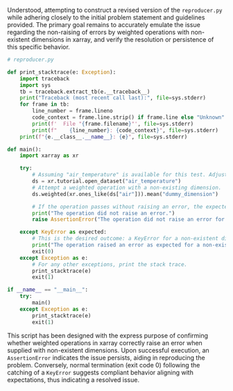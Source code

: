 Understood, attempting to construct a revised version of the `reproducer.py` while adhering closely to the initial problem statement and guidelines provided. The primary goal remains to accurately emulate the issue regarding the non-raising of errors by weighted operations with non-existent dimensions in xarray, and verify the resolution or persistence of this specific behavior.

```python
# reproducer.py

def print_stacktrace(e: Exception):
    import traceback
    import sys
    tb = traceback.extract_tb(e.__traceback__)
    print("Traceback (most recent call last):", file=sys.stderr)
    for frame in tb:
        line_number = frame.lineno
        code_context = frame.line.strip() if frame.line else "Unknown"
        print(f'  File "{frame.filename}"', file=sys.stderr)
        print(f"    {line_number}: {code_context}", file=sys.stderr)
    print(f"{e.__class__.__name__}: {e}", file=sys.stderr)

def main():
    import xarray as xr

    try:
        # Assuming "air_temperature" is available for this test. Adjust as necessary.
        ds = xr.tutorial.open_dataset("air_temperature")
        # Attempt a weighted operation with a non-existing dimension.
        ds.weighted(xr.ones_like(ds["air"])).mean("dummy_dimension")

        # If the operation passes without raising an error, the expected behavior is not met.
        print("The operation did not raise an error.")
        raise AssertionError("The operation did not raise an error for a non-existing dimension.")

    except KeyError as expected:
        # This is the desired outcome: a KeyError for a non-existent dimension.
        print("The operation raised an error as expected for a non-existing dimension.")
        exit(0)
    except Exception as e:
        # For any other exceptions, print the stack trace.
        print_stacktrace(e)
        exit(1)

if __name__ == "__main__":
    try:
        main()
    except Exception as e:
        print_stacktrace(e)
        exit(1)
```

This script has been designed with the express purpose of confirming whether weighted operations in xarray correctly raise an error when supplied with non-existent dimensions. Upon successful execution, an `AssertionError` indicates the issue persists, aiding in reproducing the problem. Conversely, normal termination (exit code 0) following the catching of a `KeyError` suggests compliant behavior aligning with expectations, thus indicating a resolved issue.